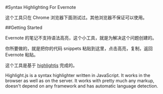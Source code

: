 #Syntax Highlighting For Evernote

这个工具只在 Chrome 浏览器下面测试过。其他浏览器不保证可以使用。

##Getting Started

Evernote 的笔记不支持语法高亮，这个小工具，就是为解决这个问题创建的。

你所要做的，就是把你的代码 snippets 粘贴到这里，点击高亮，复制，返回 Evernote 粘贴。

这个工具是基于 [highlightjs](https://github.com/isagalaev/highlight.js)  完成的。

Highlight.js is a syntax highlighter written in JavaScript. It works in the
browser as well as on the server. It works with pretty much any markup,
doesn't depend on any framework and has automatic language detection.

